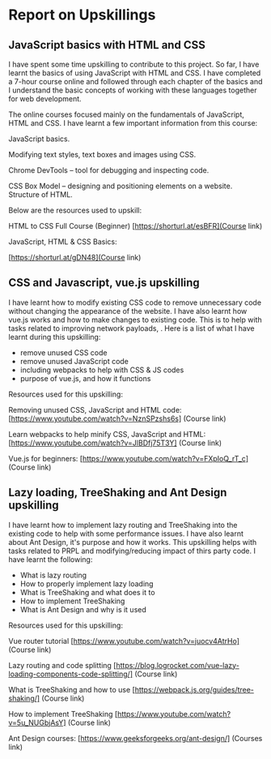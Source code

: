 ﻿# Report on Upskillings

## JavaScript basics with HTML and CSS

I have spent some time upskilling to contribute to this project. So far, I have learnt the basics of
using JavaScript with HTML and CSS. I have completed a 7-hour course online and followed through
each chapter of the basics and I understand the basic concepts of working with these languages
together for web development.

The online courses focused mainly on the fundamentals of JavaScript, HTML and CSS. I have learnt a
few important information from this course:

JavaScript basics.

Modifying text styles, text boxes and images using CSS.

Chrome DevTools – tool for debugging and inspecting code.

CSS Box Model – designing and positioning elements on a website. Structure of HTML.

Below are the resources used to upskill:

HTML to CSS Full Course (Beginner)
[https://shorturl.at/esBFR](Course link)

JavaScript, HTML & CSS Basics:

[https://shorturl.at/gDN48](Course link)

## CSS and Javascript, vue.js upskilling

I have learnt how to modify existing CSS code to remove unnecessary code without changing the
appearance of the website. I have also learnt how vue.js works and how to make changes to existing
code. This is to help with tasks related to improving network payloads, . Here is a list of what I
have learnt during this upskilling:

- remove unused CSS code
- remove unused JavaScript code
- including webpacks to help with CSS & JS codes
- purpose of vue.js, and how it functions

Resources used for this upskilling:

Removing unused CSS, JavaScript and HTML code:
[https://www.youtube.com/watch?v=NznSPzshs6s] (Course link)

Learn webpacks to help minify CSS, JavaScript and HTML:
[https://www.youtube.com/watch?v=JlBDfj75T3Y] (Course link)

Vue.js for beginners: [https://www.youtube.com/watch?v=FXpIoQ_rT_c] (Course link)

## Lazy loading, TreeShaking and Ant Design upskilling

I have learnt how to implement lazy routing and TreeShaking into the existing code to help with some
performance issues. I have also learnt about Ant Design, it's purpose and how it works. This
upskilling helps with tasks related to PRPL and modifying/reducing impact of thirs party code. I
have learnt the following:

- What is lazy routing
- How to properly implement lazy loading
- What is TreeShaking and what does it to
- How to implement TreeShaking
- What is Ant Design and why is it used

Resources used for this upskilling:

Vue router tutorial [https://www.youtube.com/watch?v=juocv4AtrHo] (Course link)

Lazy routing and code splitting
[https://blog.logrocket.com/vue-lazy-loading-components-code-splitting/] (Course link)

What is TreeShaking and how to use [https://webpack.js.org/guides/tree-shaking/] (Course link)

How to implement TreeShaking [https://www.youtube.com/watch?v=5u_NUGbjAsY] (Course link)

Ant Design courses: [https://www.geeksforgeeks.org/ant-design/] (Courses link)
